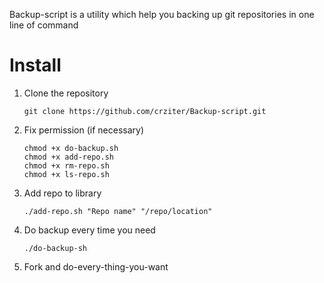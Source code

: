 Backup-script is a utility which help you backing up git repositories in one line of command

# Install
1. Clone the repository


	```git clone https://github.com/crziter/Backup-script.git```

2. Fix permission (if necessary)

	```
	chmod +x do-backup.sh
	chmod +x add-repo.sh
	chmod +x rm-repo.sh
	chmod +x ls-repo.sh
	```

3. Add repo to library


	```./add-repo.sh "Repo name" "/repo/location"```
4. Do backup every time you need


	```./do-backup-sh```

5. Fork and do-every-thing-you-want
